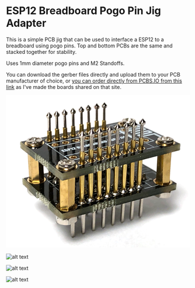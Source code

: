 # ESP12 Breadboard Pogo Pin Jig Adapter
This is a simple PCB jig that can be used to interface a ESP12 to a breadboard using pogo pins. Top and bottom PCBs are the same and stacked together for stability.

Uses 1mm diameter pogo pins and M2 Standoffs.

You can download the gerber files directly and upload them to your PCB manufacturer of choice, or [you can order directly from PCBS.IO from this link](https://PCBs.io/share/8g7P3) as I've made the boards shared on that site.

![alt text](Images/Jig.png)

![alt text](Images/Breadboard-1.png)

![alt text](Images/Breadboard-2.png)

![alt text](Images/3D%20Printed%20Jig.png)
